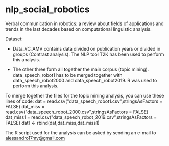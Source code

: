 # nlp_social_robotics
Verbal communication in robotics: a review about fields of applications and trends in the last decades based on computational linguistic analysis.

Dataset:

- Data_VC_AMV contains data divided on publication years or divided in groups (Contrast analysis). The NLP tool T2K has been used to perform this analysis.

- The other three form all together the main corpus (topic mining). data_speech_robot1 has to be merged together with data_speech_robot2000 and data_speech_robot2019. R was used to perform this analysis. 

To merge together the files for the topic mining analysis, you can use these lines of code:
dat = read.csv("data_speech_robot1.csv",stringsAsFactors = FALSE)
dat_miss = read.csv("data_speech_robot_2000.csv",stringsAsFactors = FALSE)
dat_miss1 = read.csv("data_speech_robot_2019.csv",stringsAsFactors = FALSE)
dat1 <- rbind(dat,dat_miss,dat_miss1)

The R script used for the analysis can be asked by sending an e-mail to alessandro17mv@gmail.com
